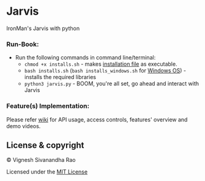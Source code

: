 # Jarvis
IronMan's Jarvis with python

### Run-Book:
   - Run the following commands in command line/terminal:
        - ```chmod +x installs.sh``` - makes [installation file](installs.sh) as executable.
        - ```bash installs.sh``` (```bash installs_windows.sh``` for [Windows OS](https://github.com/thevickypedia/Jarvis/wiki#windows-os)) - installs the required libraries
        - ```python3 jarvis.py``` - BOOM, you're all set, go ahead and interact with Jarvis

### Feature(s) Implementation:
Please refer [wiki](https://github.com/thevickypedia/Jarvis/wiki) for API usage, access controls, features' overview and demo videos.

## License & copyright

&copy; Vignesh Sivanandha Rao

Licensed under the [MIT License](LICENSE)
